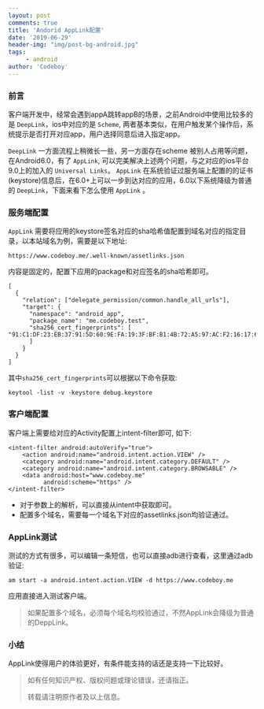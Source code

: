 ```yaml
---
layout: post
comments: true
title: 'Andorid AppLink配置'
date: '2019-06-29'
header-img: "img/post-bg-android.jpg"
tags:
     - android
author: 'Codeboy'
---
```


### 前言

客户端开发中，经常会遇到appA跳转appB的场景，之前Android中使用比较多的是 `DeepLink`，ios中对应的是 `Scheme`, 两者基本类似，在用户触发某个操作后，系统提示是否打开对应app，用户选择同意后进入指定app。

`DeepLink` 一方面流程上稍微长一些，另一方面存在scheme 被别人占用等问题，在Android6.0，有了 `AppLink`, 可以完美解决上述两个问题，与之对应的ios平台9.0上的加入的 `Universal Links`。 `AppLink` 在系统验证过服务端上配置的的证书(keystore)信息后，在6.0+上可以一步到达对应的应用，6.0以下系统降级为普通的 `DeepLink`，下面来看下怎么使用 `AppLink` 。

### 服务端配置

`AppLink` 需要将应用的keystore签名对应的sha哈希值配置到域名对应的指定目录，以本站域名为例，需要是以下地址:

```nohighlight
https://www.codeboy.me/.well-known/assetlinks.json
```

内容是固定的，配置下应用的package和对应签名的sha哈希即可。

```nohighlight
[
  {
    "relation": ["delegate_permission/common.handle_all_urls"],
    "target": {
      "namespace": "android_app",
      "package_name": "me.codeboy.test",
      "sha256_cert_fingerprints": [
"91:C1:DF:23:EB:37:91:5D:60:9E:FA:19:3F:BF:B1:4B:72:A5:97:AC:F2:16:17:66:8F:56:44:CB:3A:18:A3:39"
      ]
    }
  }
]
```

其中`sha256_cert_fingerprints`可以根据以下命令获取:

```nohighlight
keytool -list -v -keystore debug.keystore
```

### 客户端配置

客户端上需要给对应的Activity配置上intent-filter即可,  如下:

```nohighlight
<intent-filter android:autoVerify="true">
    <action android:name="android.intent.action.VIEW" />
    <category android:name="android.intent.category.DEFAULT" />
    <category android:name="android.intent.category.BROWSABLE" />
    <data android:host="www.codeboy.me"
          android:scheme="https" />
</intent-filter>
```

- 对于参数上的解析，可以直接从intent中获取即可。
- 配置多个域名，需要每一个域名下对应的assetlinks.json均验证通过。

### AppLink测试

测试的方式有很多，可以编辑一条短信，也可以直接adb进行查看，这里通过adb验证:

```nohighlight
am start -a android.intent.action.VIEW -d https://www.codeboy.me
```

应用直接进入测试客户端。

> 如果配置多个域名，必须每个域名均校验通过，不然AppLink会降级为普通的DeppLink。

### 小结

AppLink使得用户的体验更好，有条件能支持的话还是支持一下比较好。




> 如有任何知识产权、版权问题或理论错误，还请指正。
>
> 转载请注明原作者及以上信息。

